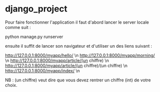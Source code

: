 # django_project

Pour faire fonctionner l'application il faut d'abord lancer le server locale comme suit :

  python manage.py runserver 

ensuite il suffit de lancer son navigateur et d'utiliser un des liens suivant :

  http://127.0.0.1:8000/myapp/hello/ \n
  http://127.0.0.1:8000/myapp/morning/ \n
  http://127.0.0.1:8000/myapp/article/(un chiffre) \n 
  http://127.0.0.1:8000/myapp/article/(un chiffre)/(un chiffre) \n
  http://127.0.0.1:8000/myapp/index/ \n
 
NB : (un chiffre) veut dire que vous devez rentrer un chiffre (int) de votre choix.

